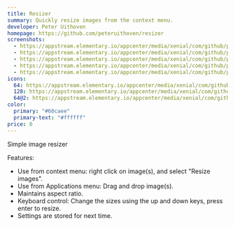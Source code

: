```yaml
---
title: Resizer
summary: Quickly resize images from the context menu.
developer: Peter Uithoven
homepage: https://github.com/peteruithoven/resizer
screenshots:
  - https://appstream.elementary.io/appcenter/media/xenial/com/github/peteruithoven.resizer.desktop/B3D4D3D67DE1EF97D951BCA041888544/screenshots/image-1_orig.png
  - https://appstream.elementary.io/appcenter/media/xenial/com/github/peteruithoven.resizer.desktop/B3D4D3D67DE1EF97D951BCA041888544/screenshots/image-2_orig.png
  - https://appstream.elementary.io/appcenter/media/xenial/com/github/peteruithoven.resizer.desktop/B3D4D3D67DE1EF97D951BCA041888544/screenshots/image-3_orig.png
  - https://appstream.elementary.io/appcenter/media/xenial/com/github/peteruithoven.resizer.desktop/B3D4D3D67DE1EF97D951BCA041888544/screenshots/image-4_orig.png
  - https://appstream.elementary.io/appcenter/media/xenial/com/github/peteruithoven.resizer.desktop/B3D4D3D67DE1EF97D951BCA041888544/screenshots/image-5_orig.png
icons:
  64: https://appstream.elementary.io/appcenter/media/xenial/com/github/peteruithoven.resizer.desktop/B3D4D3D67DE1EF97D951BCA041888544/icons/64x64/com.github.peteruithoven.resizer_com.github.peteruithoven.resizer.png
  128: https://appstream.elementary.io/appcenter/media/xenial/com/github/peteruithoven.resizer.desktop/B3D4D3D67DE1EF97D951BCA041888544/icons/128x128/com.github.peteruithoven.resizer_com.github.peteruithoven.resizer.png
  64@2: https://appstream.elementary.io/appcenter/media/xenial/com/github/peteruithoven.resizer.desktop/B3D4D3D67DE1EF97D951BCA041888544/icons/64x64@2/com.github.peteruithoven.resizer_com.github.peteruithoven.resizer.png
color:
  primary: "#60caee"
  primary-text: "#ffffff"
price: 0
---
```


<p>Simple image resizer</p>
<p>Features:</p>
<ul>
  <li>Use from context menu: right click on image(s), and select &quot;Resize images&quot;.</li>
  <li>Use from Applications menu: Drag and drop image(s).</li>
  <li>Maintains aspect ratio.</li>
  <li>Keyboard control: Change the sizes using the up and down keys, press enter to resize.</li>
  <li>Settings are stored for next time.</li>
</ul>